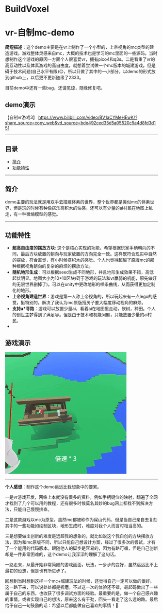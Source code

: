 # BuildVoxel
# vr-自制mc-demo

**简短描述**：这个demo主要是在vr上制作了一个小型的，上帝视角的mc类型的建造游戏。游戏整体灵感来自mc，大概的技术也是学习的mc里面的一些源码。当时想制作这个游戏的原因一方面个人很喜爱vr，拥有pico4和q3s。二是看重了vr的高互动性以及体素游戏的高自由度，就想着尝试做一个mc版本的城建游戏。但是碍于技术问题(自己水平有限)😔，所以只做了其中的一小部分。以demo的形式放到github上，以后更不更新随缘了2333。

目前demo中还有一些bug，还请见谅，随缘修复吧。

## demo演示
【自制vr游戏3】 https://www.bilibili.com/video/BV1aCYMeHEwK/?share_source=copy_web&vd_source=bde492ced35d5a05520c5a4d8fd3d151

---

## **目录**
- [简介](#简介)
- [功能特性](#功能特性)

---

## **简介**

demo主要的玩法就是用双手去搭建体素的世界，整个世界都是类似mc的体素世界，但是玩的时候有种像搭乐高积木的快感。还可以有少量的ai村民在地图上乱走，有一种微缩模型的感觉。

---

## **功能特性**
- **超高自由度的摆放方块**: 这个是核心实现的功能，希望根据玩家手柄朝向的不同，最后方块放置的朝向与玩家放置的方向完全一致。这样既符合现实中自然的摆放，符合直觉，有小时候搭积木的感觉。个人也觉得超越了原版mc的那种根据视角朝向的复杂的麻烦的摆放方法。
- **随机地形生成**：可以根据seed生成不同地形，并且地形生成效果不错，高低起伏明显。地图大小为10*10区块(碍于游戏的玩法和vr羸弱的机能，原先做好的无限世界删掉了)。可以在unity中更改地形的样条曲线，从而获得更加定制化的地形。
- **上帝视角建造世界**：游戏是第一人称上帝视角的，所以玩起来有一点lego的感觉，挺特别的。解决了我认为mc原版搭房子要大幅度移动视角的麻烦。
- **支持a*寻路**：游戏可以放置少量ai，看着ai在地图里走动，砍树，种田。个人的创世主梦得到了满足😌。但是由于技术和机能问题，只能放置少量的ai村民。
- 
## 游戏演示
![GIF说明](https://github.com/unfire53/vr-mc-demo/blob/main/build.gif)

---

**个人感想**：制作这个demo远远比我想象中的要累。

一是vr游戏开发，网络上本就没有很多的资料，例如手柄键位的映射，翻遍了全网才找到了几个可以用的教程，还有很多时候莫名其妙的bug网上都找不到解决方法，只能自己慢慢排查。

二是这款游戏以mc为原型，虽然mc都被称作为屎山代码，但是当自己亲自去复刻其中的一些功能如绘制区块，地形生成时，难度对我个人而言时相当高的。

三是想要做出创新的难度是远超我的想象的，就比如说这个我自创的方块摆放方法，因为和mc原版不同，所以只能自己想设计方案，经过了很多次的尝试，才有了一个能用的代码版本。跟随他人的脚步是容易的，因为有路可循，但是自己创新却是一件非常困难的，这个demo让我深深的理解了这句话。

一路走来，从最开始非常简陋的游戏画面，玩法，一步步的变好，虽然远远比不上最初的设想，但是也有所进步了。

回想到当时想到这样一个mc+城建玩法的时候，还觉得自己一定可以做的很好。这一路下来，可以说处处都是折磨。不过这一次的体验还不错，最起码做出了一些属于自己的东西，也收获了很多调试方面的经验。最重要的是，做一个自己感兴趣的事情，或者实现自己的想法，原来这么有干劲，回头一看走了这么远的路。最后给予自己一句鼓励的话：希望以后都能做自己喜欢的事情！🤩

